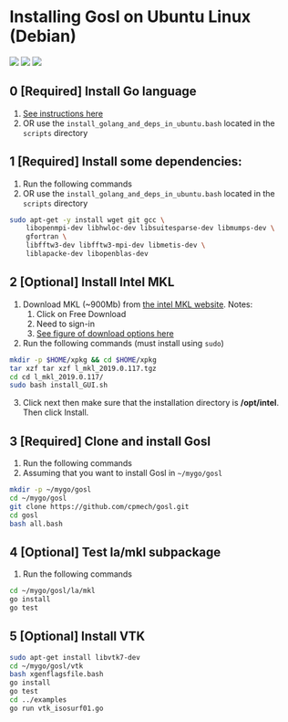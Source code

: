 # Installing Gosl on Ubuntu Linux (Debian)

<div id="container">
<p>
<a href="https://github.com/cpmech/gosl/blob/master/doc/InstallationOnUbuntu.md"><img src="icon-linux.png"></a>
<a href="https://github.com/cpmech/gosl/blob/master/doc/InstallationOnUbuntu.md"><img src="icon-debian.png"></a>
<a href="https://github.com/cpmech/gosl/blob/master/doc/InstallationOnUbuntu.md"><img src="icon-ubuntu.png"></a>
</p>
</div>

## 0 [Required] Install Go language

1. [See instructions here](https://golang.org/doc/install)
2. OR use the `install_golang_and_deps_in_ubuntu.bash` located in the `scripts` directory

## 1 [Required] Install some dependencies:

1. Run the following commands
2. OR use the `install_golang_and_deps_in_ubuntu.bash` located in the `scripts` directory

```bash
sudo apt-get -y install wget git gcc \
    libopenmpi-dev libhwloc-dev libsuitesparse-dev libmumps-dev \
    gfortran \
    libfftw3-dev libfftw3-mpi-dev libmetis-dev \
    liblapacke-dev libopenblas-dev
```

## 2 [Optional] Install Intel MKL

1. Download MKL (~900Mb) from [the intel MKL website](https://software.intel.com/en-us/intel-mkl). Notes:
   1. Click on Free Download
   2. Need to sign-in
   3. [See figure of download options here](https://github.com/cpmech/gosl/blob/master/doc/intel-mkl-page.png)
2. Run the following commands (must install using `sudo`)

```bash
mkdir -p $HOME/xpkg && cd $HOME/xpkg
tar xzf tar xzf l_mkl_2019.0.117.tgz
cd cd l_mkl_2019.0.117/
sudo bash install_GUI.sh
```

3. Click next then make sure that the installation directory is **/opt/intel**. Then click Install.

## 3 [Required] Clone and install Gosl

1. Run the following commands
2. Assuming that you want to install Gosl in `~/mygo/gosl`

```bash
mkdir -p ~/mygo/gosl
cd ~/mygo/gosl
git clone https://github.com/cpmech/gosl.git
cd gosl
bash all.bash
```

## 4 [Optional] Test la/mkl subpackage

1. Run the following commands

```bash
cd ~/mygo/gosl/la/mkl
go install
go test
```

## 5 [Optional] Install VTK

```bash
sudo apt-get install libvtk7-dev
cd ~/mygo/gosl/vtk
bash xgenflagsfile.bash
go install
go test
cd ../examples
go run vtk_isosurf01.go
```
